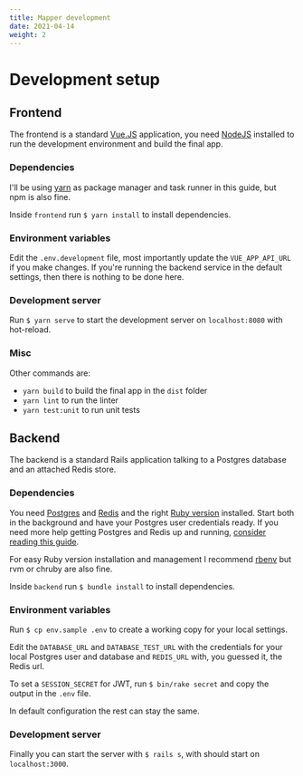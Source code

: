 ```yaml
---
title: Mapper development
date: 2021-04-14
weight: 2
---
```


# Development setup

## Frontend

The frontend is a standard [Vue.JS](https://v3.vuejs.org/) application, you need [NodeJS](https://nodejs.org/en/download/) installed to run the development environment and build the final app.

### Dependencies

I'll be using [yarn](https://classic.yarnpkg.com/en/docs/install/) as package manager and task runner in this guide, but npm is also fine.

Inside `frontend` run `$ yarn install` to install dependencies.

### Environment variables

Edit the `.env.development` file, most importantly update the `VUE_APP_API_URL` if you make changes. If you're running the backend service in the default settings, then there is nothing to be done here.

### Development server

Run `$ yarn serve` to start the development server on `localhost:8080` with hot-reload.


### Misc

Other commands are:

- `yarn build` to build the final app in the `dist` folder
- `yarn lint` to run the linter
- `yarn test:unit` to run unit tests


## Backend

The backend is a standard Rails application talking to a Postgres database and an attached Redis store.

### Dependencies

You need [Postgres](https://www.postgresql.org/download/) and [Redis](https://redis.io/download) and the right [Ruby version](https://github.com/feminizidmap/feminizid-mapper/blob/main/backend/.ruby-version) installed. Start both in the background and have your Postgres user credentials ready. If you need more help getting Postgres and Redis up and running, [consider reading this guide](https://gist.github.com/lislis/7238a1162767de105e440448bbc001b6).

For easy Ruby version installation and management I recommend [rbenv](https://github.com/rbenv/rbenv) but rvm or chruby are also fine.

Inside `backend` run `$ bundle install` to install dependencies.

### Environment variables

Run `$ cp env.sample .env` to create a working copy for your local settings.

Edit the `DATABASE_URL` and `DATABASE_TEST_URL` with the credentials for your local Postgres user and database and `REDIS_URL` with, you guessed it, the Redis url.

To set a `SESSION_SECRET` for JWT, run `$ bin/rake secret` and copy the output in the `.env` file.

In default configuration the rest can stay the same.

### Development server

Finally you can start the server with `$ rails s`, with should start on `localhost:3000`.
